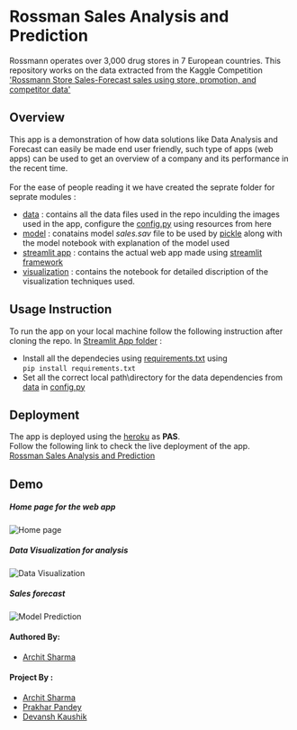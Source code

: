 # Rossman Sales Analysis and Prediction
Rossmann operates over 3,000 drug stores in 7 European countries.
This repository works on the data extracted from the Kaggle Competition
['Rossmann Store Sales-Forecast sales using store, promotion, and competitor data'](https://www.kaggle.com/c/rossmann-store-sales/overview)

## Overview
This app is a demonstration of how data solutions like Data Analysis and Forecast can easily be made end user friendly, such type
of apps (web apps) can be used to get an overview of a company and its performance in the recent time.
<br><br>For the ease of people reading it we have created the seprate folder for seprate modules : <br>
* [data](/data) : contains all the data files used in the repo inculding the images used in the app, configure the [config.py](/streamlit_app/config.py) using resources from here<br>
* [model](/model) : conatains model <i>sales.sav</i> file to be used by [pickle](https://docs.python.org/3/library/pickle.html) along with the model notebook with explanation of the model used <br>
* [streamlit app](/streamlit_app) :  contains the actual web app made using [streamlit framework](https://docs.streamlit.io/_/downloads/en/latest/pdf/) <br>
* [visualization](/visualization) :  contains the notebook for detailed discription of the visualization techniques used. <br>

## Usage Instruction 
To run the app on your local machine follow the following instruction after cloning the repo.
In [Streamlit App folder](/streamlit_app) : 
* Install all the dependecies using [requirements.txt](/streamlit_app/requirements.txt) using 
<br>```pip install requirements.txt```
* Set all the correct local path\directory for the data dependencies from [data](\data) in [config.py](\streamlit_app]config.py) 

## Deployment 
The app is deployed using the [heroku](https://heroku.com/) as <b>PAS</b>.<br> 
Follow the following link to check the live deployment of the app.<br>
[Rossman Sales Analysis and Prediction](https://rossman-streamlit.herokuapp.com/)

## Demo
##### Home page for the web app
![Home page](home.gif)
##### Data Visualization for analysis
![Data Visualization](visualization.gif)
##### Sales forecast
![Model Prediction](model.gif)


#### Authored By:
- [Archit Sharma](https://www.linkedin.com/in/archiit-sharmaa/)
#### Project By :
- [Archit Sharma](https://www.linkedin.com/in/archiit-sharmaa/)
- [Prakhar Pandey](https://www.linkedin.com/in/prakhar-pandey-a307b7191/)
- [Devansh Kaushik](https://www.linkedin.com/in/devansh-kaushik-b5912b174/)
